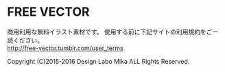 # FREE VECTOR
商用利用な無料イラスト素材です。
使用する前に下記サイトの利用規約をご一読ください。  
http://free-vector.tumblr.com/user_terms  

Copyright (C)2015-2016 Design Labo Mika ALL Rights Reserved.
